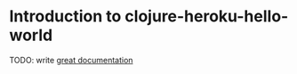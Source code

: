 # Introduction to clojure-heroku-hello-world

TODO: write [great documentation](http://jacobian.org/writing/great-documentation/what-to-write/)
